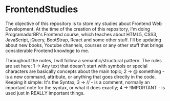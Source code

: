 # FrontendStudies
The objective of this repository is to store my studies about Frontend Web Development. At the time of the creation of this repository, I'm doing ProgramadorBR's Frontend course, which teaches about HTML5, CSS3, JavaScript, jQuery, BootStrap, React and some other stuff. I'll be updating about new books, Youtube channels, courses or any other stuff that brings considerable Frontend knowlege to me.


Throughout the notes, I will follow a semantic/structural pattern. The rules are set here:
  1 -> Any text that doesn't start with symbols or special characters are basically concepts about the main topic;
  2 -> @ something - is a new command, attribute, or anything that goes directly in the code. Keeping it simple: It's the Syntax;
  3 -> // - is a comment, normally an important note for the syntax, or what it does exactly;
  4 -> !IMPORTANT - is used just in REALLY important things.
